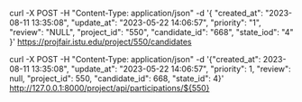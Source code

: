 curl -X POST -H "Content-Type: application/json" -d '{
  "created_at": "2023-08-11 13:35:08",
  "update_at": "2023-05-22 14:06:57",
  "priority": "1",
  "review": "NULL",
  "project_id": "550",
  "candidate_id": "668",
  "state_iod": "4"
}' https://projfair.istu.edu/project/550/candidates


curl -X POST -H "Content-Type: application/json" -d '{"created_at": 2023-08-11 13:35:08", "update_at": "2023-05-22 14:06:57", "priority": 1, "review": null,  "project_id": 550, "candidate_id": 668, "state_id": 4}' http://127.0.0.1:8000/project/api/participations/${550}
